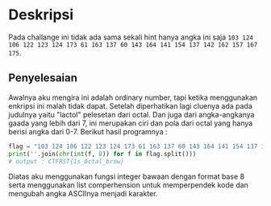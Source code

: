 # Deskripsi 
Pada challange ini tidak ada sama sekali hint hanya angka ini saja `103 124 106 122 123 124 173 61 163 137 60 143 164 141 154 137 142 162 157 167 175`. 
## Penyelesaian
Awalnya aku mengira ini adalah ordinary number, tapi ketika menggunakan enkripsi ini malah tidak dapat. Setelah diperhatikan lagi cluenya ada pada judulnya yaitu "lactol" pelesetan dari octal. Dan juga dari angka-angkanya gaada yang lebih dari 7, ini merupakan ciri dan pola dari octal yang hanya berisi angka dari 0-7. Berikut hasil programnya :
```python
flag = "103 124 106 122 123 124 173 61 163 137 60 143 164 141 154 137 142 162 157 167 175"
print(''.join(chr(int(f, 8)) for f in flag.split()))
# output : CTFRST{1s_0ctal_brow}
```
Diatas aku menggunakan fungsi integer bawaan dengan format base 8 serta menggunakan list comperhension untuk memperpendek kode dan mengubah angka ASCIInya menjadi karakter.